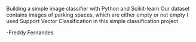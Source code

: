 Building a simple image classifier with Python and Scikit-learn
Our dataset contains images of parking spaces, which are either empty or not empty
I used Support Vector Classification in this simple classification project

-Freddy Fernandes
